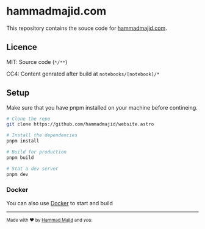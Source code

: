 # hammadmajid.com

This repository contains the souce code for [hammadmajid.com](https://hammadmajid.com). 

## Licence

MIT: Source code (`*/**`) 

CC4: Content genrated after build at `notebooks/[notebook]/*`

## Setup

Make sure that you have pnpm installed on your machine before contineing.

```sh
# Clone the repo
git clone https://github.com/hammadmajid/website.astro

# Install the dependencies
pnpm install

# Build for production
pnpm build

# Stat a dev server
pnpm dev
```

### Docker

You can also use [Docker](https://docker.com) to start and build

---
<sub>Made with ❤️ by <a href="https://github.com/hammadmajid">Hammad Majid</a> and *you*.</a>
